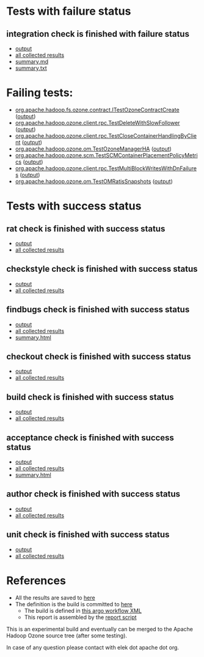 # Tests with failure status

## integration check is finished with failure status

   * [output](https://raw.githubusercontent.com/elek/ozone-ci-03/master/pr/pr-hdds1643-t2fz7/integration/output.log)
   * [all collected results](https://github.com/elek/ozone-ci-03/tree/master/pr/pr-hdds1643-t2fz7/integration)
   * [summary.md](https://github.com/elek/ozone-ci-03/tree/master/pr/pr-hdds1643-t2fz7/integration/summary.md)
   * [summary.txt](https://github.com/elek/ozone-ci-03/tree/master/pr/pr-hdds1643-t2fz7/integration/summary.txt)

# Failing tests: 

 * [org.apache.hadoop.fs.ozone.contract.ITestOzoneContractCreate](hadoop-ozone/ozonefs/org.apache.hadoop.fs.ozone.contract.ITestOzoneContractCreate.txt) ([output](hadoop-ozone/ozonefs/org.apache.hadoop.fs.ozone.contract.ITestOzoneContractCreate-output.txt))
 * [org.apache.hadoop.ozone.client.rpc.TestDeleteWithSlowFollower](hadoop-ozone/integration-test/org.apache.hadoop.ozone.client.rpc.TestDeleteWithSlowFollower.txt) ([output](hadoop-ozone/integration-test/org.apache.hadoop.ozone.client.rpc.TestDeleteWithSlowFollower-output.txt))
 * [org.apache.hadoop.ozone.client.rpc.TestCloseContainerHandlingByClient](hadoop-ozone/integration-test/org.apache.hadoop.ozone.client.rpc.TestCloseContainerHandlingByClient.txt) ([output](hadoop-ozone/integration-test/org.apache.hadoop.ozone.client.rpc.TestCloseContainerHandlingByClient-output.txt))
 * [org.apache.hadoop.ozone.om.TestOzoneManagerHA](hadoop-ozone/integration-test/org.apache.hadoop.ozone.om.TestOzoneManagerHA.txt) ([output](hadoop-ozone/integration-test/org.apache.hadoop.ozone.om.TestOzoneManagerHA-output.txt))
 * [org.apache.hadoop.ozone.scm.TestSCMContainerPlacementPolicyMetrics](hadoop-ozone/integration-test/org.apache.hadoop.ozone.scm.TestSCMContainerPlacementPolicyMetrics.txt) ([output](hadoop-ozone/integration-test/org.apache.hadoop.ozone.scm.TestSCMContainerPlacementPolicyMetrics-output.txt))
 * [org.apache.hadoop.ozone.client.rpc.TestMultiBlockWritesWithDnFailures](hadoop-ozone/integration-test/org.apache.hadoop.ozone.client.rpc.TestMultiBlockWritesWithDnFailures.txt) ([output](hadoop-ozone/integration-test/org.apache.hadoop.ozone.client.rpc.TestMultiBlockWritesWithDnFailures-output.txt))
 * [org.apache.hadoop.ozone.om.TestOMRatisSnapshots](hadoop-ozone/integration-test/org.apache.hadoop.ozone.om.TestOMRatisSnapshots.txt) ([output](hadoop-ozone/integration-test/org.apache.hadoop.ozone.om.TestOMRatisSnapshots-output.txt))


# Tests with success status

## rat check is finished with success status

   * [output](https://raw.githubusercontent.com/elek/ozone-ci-03/master/pr/pr-hdds1643-t2fz7/rat/output.log)
   * [all collected results](https://github.com/elek/ozone-ci-03/tree/master/pr/pr-hdds1643-t2fz7/rat)


## checkstyle check is finished with success status

   * [output](https://raw.githubusercontent.com/elek/ozone-ci-03/master/pr/pr-hdds1643-t2fz7/checkstyle/output.log)
   * [all collected results](https://github.com/elek/ozone-ci-03/tree/master/pr/pr-hdds1643-t2fz7/checkstyle)


## findbugs check is finished with success status

   * [output](https://raw.githubusercontent.com/elek/ozone-ci-03/master/pr/pr-hdds1643-t2fz7/findbugs/output.log)
   * [all collected results](https://github.com/elek/ozone-ci-03/tree/master/pr/pr-hdds1643-t2fz7/findbugs)
   * [summary.html](https://elek.github.io/ozone-ci-03/pr/pr-hdds1643-t2fz7/findbugs/summary.html)


## checkout check is finished with success status

   * [output](https://raw.githubusercontent.com/elek/ozone-ci-03/master/pr/pr-hdds1643-t2fz7/checkout/output.log)
   * [all collected results](https://github.com/elek/ozone-ci-03/tree/master/pr/pr-hdds1643-t2fz7/checkout)


## build check is finished with success status

   * [output](https://raw.githubusercontent.com/elek/ozone-ci-03/master/pr/pr-hdds1643-t2fz7/build/output.log)
   * [all collected results](https://github.com/elek/ozone-ci-03/tree/master/pr/pr-hdds1643-t2fz7/build)


## acceptance check is finished with success status

   * [output](https://raw.githubusercontent.com/elek/ozone-ci-03/master/pr/pr-hdds1643-t2fz7/acceptance/output.log)
   * [all collected results](https://github.com/elek/ozone-ci-03/tree/master/pr/pr-hdds1643-t2fz7/acceptance)
   * [summary.html](https://elek.github.io/ozone-ci-03/pr/pr-hdds1643-t2fz7/acceptance/summary.html)


## author check is finished with success status

   * [output](https://raw.githubusercontent.com/elek/ozone-ci-03/master/pr/pr-hdds1643-t2fz7/author/output.log)
   * [all collected results](https://github.com/elek/ozone-ci-03/tree/master/pr/pr-hdds1643-t2fz7/author)


## unit check is finished with success status

   * [output](https://raw.githubusercontent.com/elek/ozone-ci-03/master/pr/pr-hdds1643-t2fz7/unit/output.log)
   * [all collected results](https://github.com/elek/ozone-ci-03/tree/master/pr/pr-hdds1643-t2fz7/unit)




# References

 * All the results are saved to [here](https://github.com/elek/ozone-ci-03/tree/master/pr/pr-hdds1643-t2fz7/)
 * The definition is the build is committed to [here](https://github.com/elek/argo-ozone)
    * The build is defined in [this argo workflow XML](https://github.com/elek/argo-ozone/blob/master/ozone-build.yaml)
    * This report is assembled by the [report script](https://github.com/elek/argo-ozone/blob/master/scripts/report.sh)

This is an experimental build and eventually can be merged to the Apache Hadoop Ozone source tree (after some testing).

In case of any question please contact with elek dot apache dot org.
